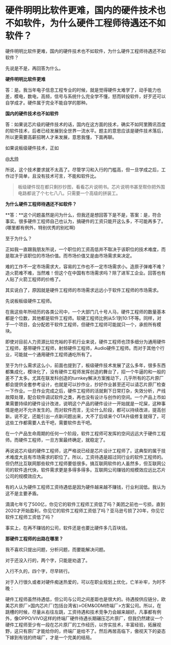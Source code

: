 # 硬件明明比软件更难，国内的硬件技术也不如软件，为什么硬件工程师待遇还不如软件？

硬件明明比软件更难，国内的硬件技术也不如软件，为什么硬件工程师待遇还不如软件？

先说是不是，再回答为什么。

**硬件明明比软件更难**

答：是。我当年电子信息工程专业的时候，就是觉得硬件太难学了，动手能力也差，模电，数电，高频，信号与系统什么完全学不懂，怒而转投软件，好歹还可以自学成才。硬件属于完全不能自学的那种。

**国内的硬件技术也不如软件**

答：如果说芯片级的硬件技术的话，国内在这方面的技术，确实不如阿里腾讯百度的软件技术，后者已经发展到全世界一流水平。题主的意思应该是硬件技术落后，所以更需要高薪招聘人才来发展，意思我懂，下面再聊。

如果说板级硬件技术，正如 

[@大帅](http://www.zhihu.com/people/305105d3b1db2d040deab274d66d1a4a)

 所说，这个技术要求就不太高了。尽管学习和入行的门槛高，但一旦学成之后，工作过于简单，且没有技术可言，不能和软件比。



> 板级硬件现在都只剩抄抄图，看看芯片说明书。芯片说明书甚至帮你把外围电路都说了个七七八八。只需要一个高级的拼装工。

**为什么硬件工程师待遇还不如软件？**

**答：**这个问题虽然是问为什么，但我还是想回答下是不是，答案：是，符合事实。很多硬件工程师自己也认为，搞硬件的工资只能开这么多，不可能再多了。(哪里都有例外，特别优秀的别杠啊)

至于为什么？

正如我一直跟我朋友所说，一个职位的工资高低并不取决于该职位的技术难度，而是取决于该职位的市场价值。而市场价值又是由市场需求来决定。

难的工作不一定市场需求大，容易的工作也不一定市场需求小。造原子弹难不难？造火箭难不难，当然难！但这个在中国有市场需求吗？除了进军工企业。回答也有人贴了火箭工程师的价格了。

其实说白了，原因就是硬件工程师的市场需求远远小于软件工程师的市场需求。

先说板板级硬件工程师。

在我这些年所经历的各类公司中，一个大部门几十号人马，硬件工程师的数量基本都是个位数，其他都是软件工程师。软硬工程师比例从5:1到10:1不等。同样，对于一个项目，会分配若干软件工程师，但硬件工程师可能就只一个，承担所有模块。

即使对目前人力资源比较充裕的手机行业来说，硬件工程师也顶多细分为通用硬件工程师，基带硬件工程师，射频硬件工程师，Audio硬件工程师。而对于其他个行业，可能就一个通用硬件工程师通吃所有了。

至于为什么需求这么小，前面也提到了，板级硬件技术发展了这么多年，很多东西都集成化，模块化了，没有硬件工程师发挥创造的舞台了，招一个牛逼的和一般的差不了太多。尤其在联发科创造的turnkey解决方案推动下，几乎所有的芯片原厂都会提供全套参考设计，也就是可以抄作业，抄好作业甚至还可以请芯片原厂检查一下作业。一旦作业完成之后，硬件工程师的活就剩下日常打杂，失效分析，产线故障处理，配合软件调试软件之类，再也没有设计与创作的空间。一个产品上市如果需要持续的硬件设计改进，说明这个产品的硬件设计一开始就是一坨屎，这种事情是绝对不允许发生的。而对软件而言，无论什么阶段，都可以持续改进，提高创新。说不定，还能引出一点新问题出来，大不了后续来个OTA升级修复就得了，可这些工作都需要人去干吧，需要软件去干吧。

在一个产品生命周期的任何一个阶段，软件工程师可发挥的空间远远大于硬件工程师。而硬件工程师，一旦方案最终确定，就稳定了。

再说说芯片级的硬件工程师，这严格说已经是芯片设计工程师了。这典型的属于技术难度大且有市场需求的职位了。所以，工资待遇是超过同行业的软件工程师的。但仍然比互联网那些软件工程师要低很多。搞互联网软件的人虽然多，但互联网公司的软件迭代快，软件需求更是多得多得多。互联网公司赚钱的规模效应远比芯片公司的规模效应大。

有的人认为硬件工程师工资待遇低是因为硬件越来越不赚钱，行业利润低。我认为这不是主要矛盾。

滴滴七年亏了500亿，你见它的软件工程师工资低了吗？美团之前也一亏损，直到2020才开始盈利，你见它的软件工程师工资低了吗？亚马逊亏损了20年，你见它软件工程师工资低了吗？

事实上，在再不赚钱的公司，软件还是也要比硬件多几百块钱。

**那硬件工程师的出路在哪里？**

我不喜欢只提出问题，分析问题，而要能解决问题。

对于还没入行的，两个字，只能是劝退了。

入行不久的，四个字，尽早转行。

对于入行很久或者对硬件痴迷热爱的，可以在职业规划上优化，亡羊补牢，为时不晚：

硬件工程师虽然待遇低，但公司与公司之间差距也是很大的。待遇按供应链分，欧美芯片原厂>国内芯片厂(包括台湾省)>OEM&ODM终端厂>方案公司。所以，在跳槽的时候，尽量从右往左跳，工资待遇和技术竞争力会越来越好。凡事都有例外，像OPPO/VIVO这样的终端厂硬件待遇长期碾压芯片原厂，但我仍然建议一个硬件工程师至少有一段在芯片原厂的工作经历，以夯实技术，丰富经验，拓展视野，这只有原厂才能给你的，终端厂是给不了。然后再居高临下，傲视天下的姿态下嫁到有钱的终端厂，才是一个完美的结局。